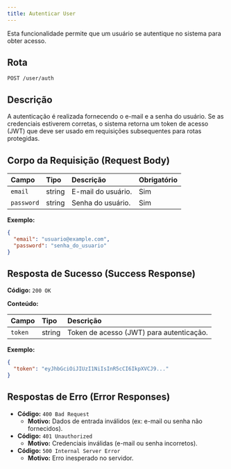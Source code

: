 ```yaml
---
title: Autenticar User
---
```


Esta funcionalidade permite que um usuário se autentique no sistema para obter acesso.

## Rota

`POST /user/auth`

## Descrição

A autenticação é realizada fornecendo o e-mail e a senha do usuário. Se as credenciais estiverem corretas, o sistema retorna um token de acesso (JWT) que deve ser usado em requisições subsequentes para rotas protegidas.

## Corpo da Requisição (Request Body)

| Campo      | Tipo   | Descrição          | Obrigatório |
| :--------- | :----- | :----------------- | :---------- |
| `email`    | string | E-mail do usuário. | Sim         |
| `password` | string | Senha do usuário.  | Sim         |

**Exemplo:**

```json
{
  "email": "usuario@example.com",
  "password": "senha_do_usuario"
}
```

## Resposta de Sucesso (Success Response)

**Código:** `200 OK`

**Conteúdo:**

| Campo   | Tipo   | Descrição                                |
| :------ | :----- | :--------------------------------------- |
| `token` | string | Token de acesso (JWT) para autenticação. |

**Exemplo:**

```json
{
  "token": "eyJhbGciOiJIUzI1NiIsInR5cCI6IkpXVCJ9..."
}
```

## Respostas de Erro (Error Responses)

- **Código:** `400 Bad Request`
  - **Motivo:** Dados de entrada inválidos (ex: e-mail ou senha não fornecidos).
- **Código:** `401 Unauthorized`
  - **Motivo:** Credenciais inválidas (e-mail ou senha incorretos).
- **Código:** `500 Internal Server Error`
  - **Motivo:** Erro inesperado no servidor.
